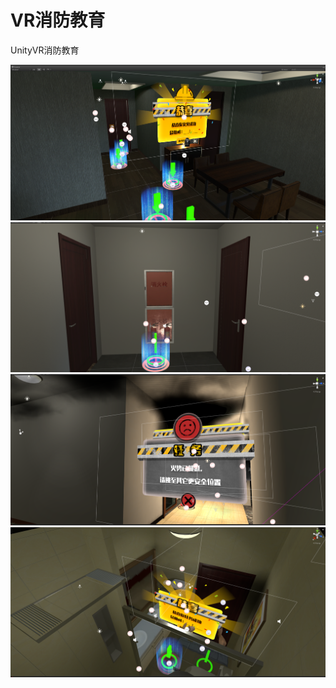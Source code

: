 # VR消防教育
UnityVR消防教育

![](https://github.com/HHHHHHHHHHHHHHHHHHHHHCS/MyProjectList/blob/master/VR%E6%B6%88%E9%98%B2%E6%95%99%E8%82%B2/1.png)
![](https://github.com/HHHHHHHHHHHHHHHHHHHHHCS/MyProjectList/blob/master/VR%E6%B6%88%E9%98%B2%E6%95%99%E8%82%B2/2.png)
![](https://github.com/HHHHHHHHHHHHHHHHHHHHHCS/MyProjectList/blob/master/VR%E6%B6%88%E9%98%B2%E6%95%99%E8%82%B2/3.png)
![](https://github.com/HHHHHHHHHHHHHHHHHHHHHCS/MyProjectList/blob/master/VR%E6%B6%88%E9%98%B2%E6%95%99%E8%82%B2/4.png)
